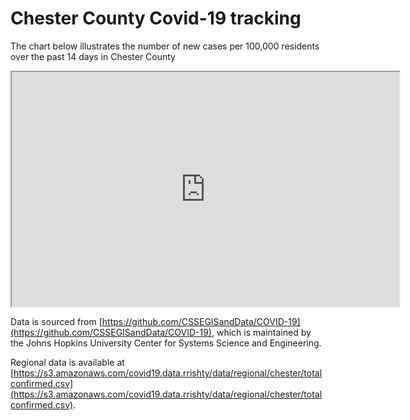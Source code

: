 # Chester County Covid-19 tracking

The chart below illustrates the number of new cases per 100,000 residents over the past 14 days in Chester County

<iframe src="https://docs.google.com/spreadsheets/d/e/2PACX-1vRUEa-enTZGakPjq1Vi9Su-bZGc2uxAC207L1Pzo6ASRCqBlDrp2Pq5KJOBsVlUdN12c2loh7otY0ng/pubchart?oid=640486528&amp;format=interactive" width="620px" height="375px"></iframe>

Data is sourced from [https://github.com/CSSEGISandData/COVID-19](https://github.com/CSSEGISandData/COVID-19), which is
 maintained by the Johns Hopkins University Center for Systems Science and Engineering.

Regional data is available at [https://s3.amazonaws.com/covid19.data.rrishty/data/regional/chester/totalconfirmed.csv](https://s3.amazonaws.com/covid19.data.rrishty/data/regional/chester/totalconfirmed.csv).